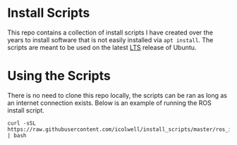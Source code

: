 # Install Scripts

This repo contains a collection of install scripts I have created over the years
to install software that is not easily installed via `apt install`.
The scripts are meant to be used on the latest
[LTS](https://wiki.ubuntu.com/LTS) release of Ubuntu.

# Using the Scripts

There is no need to clone this repo locally, the scripts can be ran as long as
an internet connection exists. Below is an example of running the ROS install
script.

```
curl -sSL https://raw.githubusercontent.com/icolwell/install_scripts/master/ros_install.bash | bash
```
